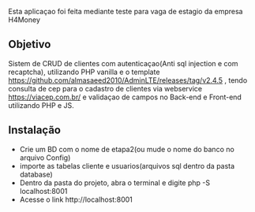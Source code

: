 Esta aplicaçao foi feita mediante teste para vaga de estagio da empresa H4Money

## Objetivo

Sistem de CRUD de clientes com autenticaçao(Anti sql injection e com recaptcha), utilizando PHP vanilla e o template https://github.com/almasaeed2010/AdminLTE/releases/tag/v2.4.5 , tendo consulta de cep para o cadastro de clientes via webservice https://viacep.com.br/ e validaçao de campos no Back-end e Front-end utilizando PHP e JS.

## Instalação 

* Crie um BD com o nome de etapa2(ou mude o nome do banco no arquivo Config)
* importe as tabelas cliente e usuarios(arquivos sql dentro da pasta database)
* Dentro da pasta do projeto, abra o terminal e digite php -S localhost:8001
* Acesse o link http://localhost:8001
